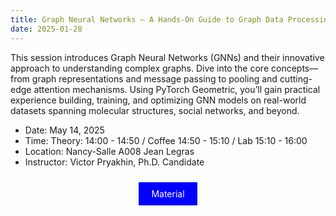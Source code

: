 ```yaml
---
title: Graph Neural Networks – A Hands-On Guide to Graph Data Processing
date: 2025-01-28
---
```

This session introduces Graph Neural Networks (GNNs) and their innovative approach to understanding complex graphs. 
Dive into the core concepts—from graph representations and message passing to pooling and cutting-edge attention mechanisms. 
Using PyTorch Geometric, you’ll gain practical experience building, training, and optimizing GNN models on real-world datasets spanning molecular structures, social networks, and beyond.

- Date: May 14, 2025 
- Time: Theory: 14:00 - 14:50 / Coffee 14:50 - 15:10 / Lab 15:10 - 16:00
- Location: Nancy-Salle A008 Jean Legras
- Instructor: Victor Pryakhin, Ph.D. Candidate
<p align="center">
<a href="https://gitlab.inria.fr/fterrano/deeploria/-/tree/main/Tutorials/5.%20Graph%20Neural%20Networks%20–%20A%20Hands-On%20Guide%20to%20Graph%20Data%20Processing?ref_type=heads" style="background-color: blue; color: white; padding: 10px 20px; text-align: center; text-decoration: none; display: inline-block; margin: 10px 5px; cursor: pointer;">Material</a>
</p>
